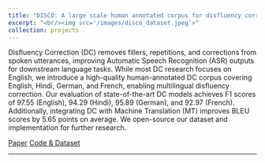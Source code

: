 ```yaml
---
title: "DISCO: A large scale human annotated corpus for disfluency correction in Indo-European languages"
excerpt: "<br/><img src='/images/disco_dataset.jpeg'>"
collection: projects
---
```


Disfluency Correction (DC) removes fillers, repetitions, and corrections from spoken utterances, improving Automatic Speech Recognition (ASR) outputs for downstream language tasks. While most DC research focuses on English, we introduce a high-quality human-annotated DC corpus covering English, Hindi, German, and French, enabling multilingual disfluency correction. Our evaluation of state-of-the-art DC models achieves F1 scores of 97.55 (English), 94.29 (Hindi), 95.89 (German), and 92.97 (French). Additionally, integrating DC with Machine Translation (MT) improves BLEU scores by 5.65 points on average. We open-source our dataset and implementation for further research.

[Paper](https://aclanthology.org/2023.findings-emnlp.855/) [Code & Dataset](https://github.com/vineet2104/DISCO)

---
